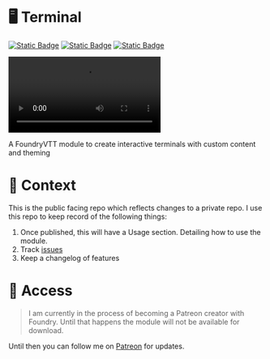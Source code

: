 # 🖥️ Terminal

[![Static Badge](https://img.shields.io/badge/Patreon-CodaBool-orange?style=flat-square&logo=patreon)](https://www.patreon.com/CodaBool) [![Static Badge](https://img.shields.io/badge/Discord-CodaBool-blue?style=flat-square&logo=discord)](https://discord.gg/foundryvtt) [![Static Badge](https://img.shields.io/badge/Foundry%20Verfied%20Version-11-brightgreen?style=flat-square&logo=checkmarx)](https://github.com/CodaBool/terminal/issues)

![Preview Video](https://raw.githubusercontent.com/CodaBool/terminal/main/img/preview.mp4)

A FoundryVTT module to create interactive terminals with custom content and theming

# 🚩 Context
This is the public facing repo which reflects changes to a private repo. I use this repo to keep record of the following things:

1. Once published, this will have a Usage section. Detailing how to use the module.
2. Track [issues](https://github.com/CodaBool/terminal/issues)
3. Keep a changelog of features

# 🔑 Access
> I am currently in the process of becoming a Patreon creator with Foundry. Until that happens the module will not be available for download.

Until then you can follow me on [Patreon](https://www.patreon.com/CodaBool) for updates.
